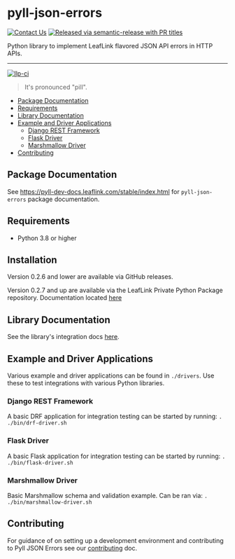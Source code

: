 <!-- omit in toc -->
# pyll-json-errors

[![Contact Us](https://img.shields.io/badge/slack-%23pod--nap-pink.svg?logo=slack)](https://leaflink.slack.com/archives/C055KDEDUNQ)
[![Released via semantic-release with PR titles](https://img.shields.io/badge/release_method-semantic_release_via_PR_titles-blue)](https://leaflink.atlassian.net/wiki/spaces/DEVOPS/pages/2828566530/Releasing+applications+with+semantic-release+via+PR+titles)

Python library to implement LeafLink flavored JSON API errors in HTTP APIs.

---

[![llp-ci](https://github.com/LeafLink/pyll-json-errors/actions/workflows/main.yaml/badge.svg)](https://github.com/LeafLink/pyll-json-errors/actions/workflows/main.yaml)

> It's pronounced "pill".

* [Package Documentation](#package-documentation)
* [Requirements](#requirements)
* [Library Documentation](#library-documentation)
* [Example and Driver Applications](#example-and-driver-applications)
  * [Django REST Framework](#django-rest-framework)
  * [Flask Driver](#flask-driver)
  * [Marshmallow Driver](#marshmallow-driver)
* [Contributing](#contributing)


## Package Documentation

See https://pyll-dev-docs.leaflink.com/stable/index.html for `pyll-json-errors` package documentation.


## Requirements
* Python 3.8 or higher

## Installation
Version 0.2.6 and lower are available via GitHub releases.

Version 0.2.7 and up are available via the LeafLink Private Python Package repository. Documentation located [here](https://leaflink.atlassian.net/wiki/spaces/EN/pages/2359559238/How+To+Private+Python+Packages)

## Library Documentation
See the library's integration docs [here](https://pyll-dev-docs.leaflink.com/stable/index.html).


## Example and Driver Applications
Various example and driver applications can be found in `./drivers`. Use these to test integrations
with various Python libraries.

### Django REST Framework
A basic DRF application for integration testing can be started by running: `. ./bin/drf-driver.sh`

### Flask Driver
A basic Flask application for integration testing can be started by running: `. ./bin/flask-driver.sh`

### Marshmallow Driver
Basic Marshmallow schema and validation example. Can be ran via: `. ./bin/marshmallow-driver.sh`


## Contributing
For guidance of on setting up a development environment and contributing to Pyll JSON Errors see our
[contributing](https://github.com/LeafLink/pyll-json-errors/blob/main/CONTRIBUTING.md) doc.
